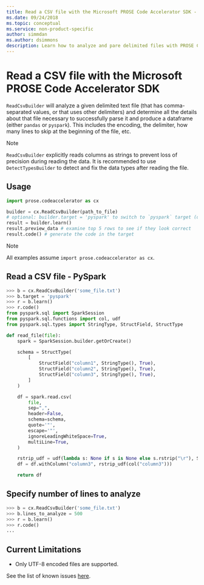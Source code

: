 ```yaml
---
title: Read a CSV file with the Microsoft PROSE Code Accelerator SDK - Python
ms.date: 09/24/2018
ms.topic: conceptual
ms.service: non-product-specific
author: simmdan
ms.author: dsimmons
description: Learn how to analyze and pare delimited files with PROSE Code Accelerator for Python.
---
```


# Read a CSV file with the Microsoft PROSE Code Accelerator SDK

`ReadCsvBuilder` will analyze a given delimited text file (that has comma-separated values, or that uses other
delimiters) and determine all the details about that file necessary to successfully parse it and produce a dataframe
(either `pandas` or `pyspark`).  This includes the encoding, the delimiter, how many lines to skip at the beginning of
the file, etc.

> [!NOTE]
> `ReadCsvBuilder` explicitly reads columns as strings to prevent loss of precision during reading the data.
> It is recommended to use `DetectTypesBuilder` to detect and fix the data types after reading the file. 

## Usage

``` python
import prose.codeaccelerator as cx

builder = cx.ReadCsvBuilder(path_to_file)
# optional: builder.target = 'pyspark' to switch to `pyspark` target (default is 'pandas')
result = builder.learn()
result.preview_data # examine top 5 rows to see if they look correct
result.code() # generate the code in the target
```

> [!NOTE]
> All examples assume `import prose.codeaccelerator as cx`.

## Read a CSV file - PySpark

```python
>>> b = cx.ReadCsvBuilder('some_file.txt')
>>> b.target = 'pyspark'
>>> r = b.learn()
>>> r.code()
from pyspark.sql import SparkSession
from pyspark.sql.functions import col, udf
from pyspark.sql.types import StringType, StructField, StructType

def read_file(file):
    spark = SparkSession.builder.getOrCreate()

    schema = StructType(
        [
            StructField("column1", StringType(), True),
            StructField("column2", StringType(), True),
            StructField("column3", StringType(), True),
        ]
    )

    df = spark.read.csv(
        file,
        sep=",",
        header=False,
        schema=schema,
        quote='"',
        escape='"',
        ignoreLeadingWhiteSpace=True,
        multiLine=True,
    )

    rstrip_udf = udf(lambda s: None if s is None else s.rstrip("\r"), StringType())
    df = df.withColumn("column3", rstrip_udf(col("column3")))

    return df

```

## Specify number of lines to analyze

```python
>>> b = cx.ReadCsvBuilder('some_file.txt')
>>> b.lines_to_analyze = 500
>>> r = b.learn()
>>> r.code()
...

```

## Current Limitations
- Only UTF-8 encoded files are supported.

See the list of known issues [here](https://docs.microsoft.com/en-us/python/api/overview/azure/prose/knownissues?view=prose-py-latest).
